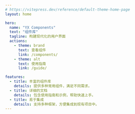 ```yaml
---
# https://vitepress.dev/reference/default-theme-home-page
layout: home

hero:
  name: "YX Components"
  text: "组件库"
  tagline: 构建现代化的用户界面
  actions:
    - theme: brand
      text: 查看组件
      link: /components/
    - theme: alt
      text: 使用指南
      link: /guide/

features:
  - title: 丰富的组件库
    details: 提供多种常用组件，满足不同需求。
  - title: 详细的文档
    details: 包含使用指南和示例，帮助快速上手。
  - title: 易于集成
    details: 支持多种框架，方便集成到现有项目中。
---
```

